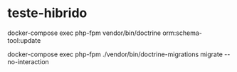 # teste-hibrido


docker-compose exec php-fpm  vendor/bin/doctrine orm:schema-tool:update 

 docker-compose exec php-fpm ./vendor/bin/doctrine-migrations migrate --no-interaction

